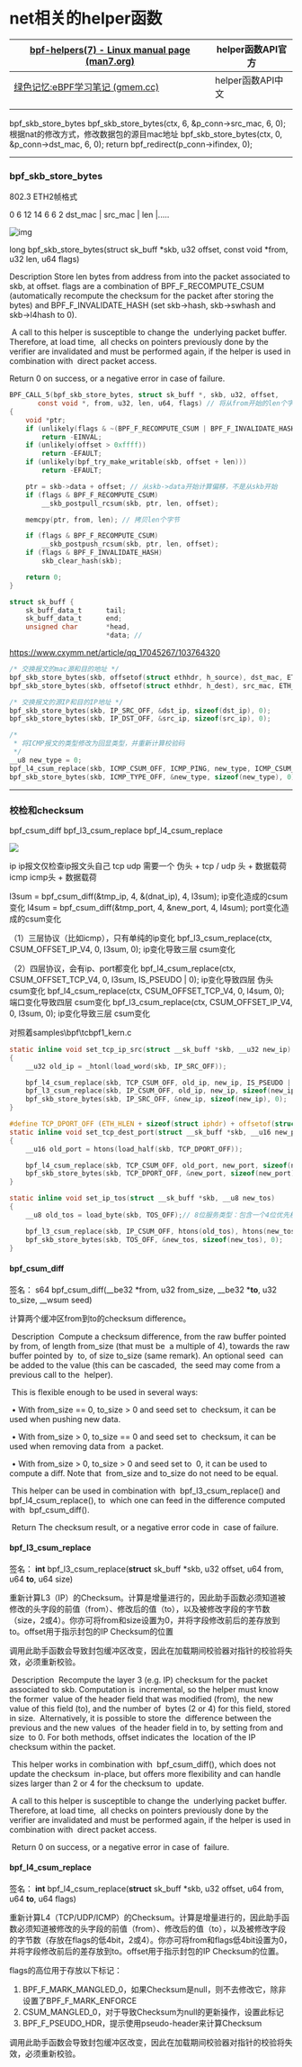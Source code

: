 # net相关的helper函数



| [bpf-helpers(7) - Linux manual page (man7.org)](https://man7.org/linux/man-pages/man7/bpf-helpers.7.html) | helper函数API官方 |
| ------------------------------------------------------------ | ----------------- |
| [绿色记忆:eBPF学习笔记 (gmem.cc)](https://blog.gmem.cc/ebpf) | helper函数API中文 |
|                                                              |                   |
|                                                              |                   |

bpf_skb_store_bytes
    bpf_skb_store_bytes(ctx, 6, &p_conn->src_mac, 6, 0);  根据nat的修改方式，修改数据包的源目mac地址
    bpf_skb_store_bytes(ctx, 0, &p_conn->dst_mac, 6, 0);
    return bpf_redirect(p_conn->ifindex, 0);

---------------------------------------------------------------------------
### bpf_skb_store_bytes

802.3 ETH2帧格式

0        6         12    14
   6         6       2
dst_mac | src_mac | len |.....


![img](mac协议头.png)


long bpf_skb_store_bytes(struct sk_buff *skb, u32 offset, const
void *from, u32 len, u64 flags)

  Description
         Store len bytes from address from into the packet
         associated to skb, at offset. flags are a
         combination of BPF_F_RECOMPUTE_CSUM (automatically
         recompute the checksum for the packet after storing
         the bytes) and BPF_F_INVALIDATE_HASH (set
         skb->hash, skb->swhash and skb->l4hash to 0).

​         A call to this helper is susceptible to change the
​         underlying packet buffer. Therefore, at load time,
​         all checks on pointers previously done by the
​         verifier are invalidated and must be performed
​         again, if the helper is used in combination with
​         direct packet access.

  Return 0 on success, or a negative error in case of
         failure.

```c
BPF_CALL_5(bpf_skb_store_bytes, struct sk_buff *, skb, u32, offset,
	   const void *, from, u32, len, u64, flags) // 将从from开始的len个字节，拷贝到 skb->data + offset 处
{
	void *ptr;
    if (unlikely(flags & ~(BPF_F_RECOMPUTE_CSUM | BPF_F_INVALIDATE_HASH)))
        return -EINVAL;
    if (unlikely(offset > 0xffff))
        return -EFAULT;
    if (unlikely(bpf_try_make_writable(skb, offset + len)))
        return -EFAULT;

    ptr = skb->data + offset; // 从skb->data开始计算偏移，不是从skb开始
    if (flags & BPF_F_RECOMPUTE_CSUM)
        __skb_postpull_rcsum(skb, ptr, len, offset);

    memcpy(ptr, from, len); // 拷贝len个字节

    if (flags & BPF_F_RECOMPUTE_CSUM)
        __skb_postpush_rcsum(skb, ptr, len, offset);
    if (flags & BPF_F_INVALIDATE_HASH)
        skb_clear_hash(skb);

    return 0;
}
```
```c
struct sk_buff {
	sk_buff_data_t		tail;
	sk_buff_data_t		end;
	unsigned char		*head,
				        *data; //
```




https://www.cxymm.net/article/qq_17045267/103764320  

```c
/* 交换报文的mac源和目的地址 */
bpf_skb_store_bytes(skb, offsetof(struct ethhdr, h_source), dst_mac, ETH_ALEN, 0);
bpf_skb_store_bytes(skb, offsetof(struct ethhdr, h_dest), src_mac, ETH_ALEN, 0);

/* 交换报文的源IP和目的IP地址 */
bpf_skb_store_bytes(skb, IP_SRC_OFF, &dst_ip, sizeof(dst_ip), 0);
bpf_skb_store_bytes(skb, IP_DST_OFF, &src_ip, sizeof(src_ip), 0);

/*
 * 将ICMP报文的类型修改为回显类型，并重新计算校验码
 */
__u8 new_type = 0;
bpf_l4_csum_replace(skb, ICMP_CSUM_OFF, ICMP_PING, new_type, ICMP_CSUM_SIZE);
bpf_skb_store_bytes(skb, ICMP_TYPE_OFF, &new_type, sizeof(new_type), 0);
```


------

### 校检和checksum

bpf_csum_diff
bpf_l3_csum_replace
bpf_l4_csum_replace

![](checksum.png)

ip ip报文仅检查ip报文头自己
tcp udp 需要一个 伪头 + tcp / udp 头 + 数据载荷
icmp icmp头 + 数据载荷

l3sum = bpf_csum_diff(&tmp_ip, 4, &(dnat_ip), 4, l3sum);  						 ip变化造成的csum变化
l4sum = bpf_csum_diff(&tmp_port, 4, &new_port, 4, l4sum);  					 port变化造成的csum变化

（1）三层协议（比如icmp），只有单纯的ip变化
bpf_l3_csum_replace(ctx, CSUM_OFFSET_IP_V4, 0, l3sum, 0);                  ip变化导致三层 csum变化

（2）四层协议，会有ip、port都变化
bpf_l4_csum_replace(ctx, CSUM_OFFSET_TCP_V4, 0, l3sum, IS_PSEUDO | 0);     ip变化导致四层 伪头 csum变化
bpf_l4_csum_replace(ctx, CSUM_OFFSET_TCP_V4, 0, l4sum, 0);                 端口变化导致四层 csum变化
bpf_l3_csum_replace(ctx, CSUM_OFFSET_IP_V4, 0, l3sum, 0);                  ip变化导致三层 csum变化

对照着samples\bpf\tcbpf1_kern.c

```c
static inline void set_tcp_ip_src(struct __sk_buff *skb, __u32 new_ip)
{
	__u32 old_ip = _htonl(load_word(skb, IP_SRC_OFF));

	bpf_l4_csum_replace(skb, TCP_CSUM_OFF, old_ip, new_ip, IS_PSEUDO | sizeof(new_ip)); //  ip变化导致四层 伪头 csum变化
	bpf_l3_csum_replace(skb, IP_CSUM_OFF, old_ip, new_ip, sizeof(new_ip)); // ip变化导致三层 csum变化
	bpf_skb_store_bytes(skb, IP_SRC_OFF, &new_ip, sizeof(new_ip), 0);
}

#define TCP_DPORT_OFF (ETH_HLEN + sizeof(struct iphdr) + offsetof(struct tcphdr, dest))
static inline void set_tcp_dest_port(struct __sk_buff *skb, __u16 new_port)
{
	__u16 old_port = htons(load_half(skb, TCP_DPORT_OFF));

	bpf_l4_csum_replace(skb, TCP_CSUM_OFF, old_port, new_port, sizeof(new_port)); //  端口变化导致四层 csum变化
	bpf_skb_store_bytes(skb, TCP_DPORT_OFF, &new_port, sizeof(new_port), 0);
}

static inline void set_ip_tos(struct __sk_buff *skb, __u8 new_tos)
{
	__u8 old_tos = load_byte(skb, TOS_OFF);// 8位服务类型：包含一个4位优先权字段：最小延时，最大吞吐量，最高可靠性和最小费用。

	bpf_l3_csum_replace(skb, IP_CSUM_OFF, htons(old_tos), htons(new_tos), 2);
	bpf_skb_store_bytes(skb, TOS_OFF, &new_tos, sizeof(new_tos), 0);
}
```


#### bpf_csum_diff

签名： s64 bpf_csum_diff(__be32 *from, u32 from_size, __be32 ***to**, u32 to_size, __wsum seed)

计算两个缓冲区from到to的checksum difference。

​              Description
​                     Compute a checksum difference, from the raw buffer
​                     pointed by from, of length from_size (that must be
​                     a multiple of 4), towards the raw buffer pointed by
​                     to, of size to_size (same remark). An optional seed
​                     can be added to the value (this can be cascaded,
​                     the seed may come from a previous call to the
​                     helper).

​                     This is flexible enough to be used in several ways:

​                     • With from_size == 0, to_size > 0 and seed set to
​                       checksum, it can be used when pushing new data.

​                     • With from_size > 0, to_size == 0 and seed set to
​                       checksum, it can be used when removing data from
​                       a packet.

​                     • With from_size > 0, to_size > 0 and seed set to
​                       0, it can be used to compute a diff. Note that
​                       from_size and to_size do not need to be equal.

​                     This helper can be used in combination with
​                     bpf_l3_csum_replace() and bpf_l4_csum_replace(), to
​                     which one can feed in the difference computed with
​                     bpf_csum_diff().

​              Return The checksum result, or a negative error code in
​                     case of failure.

#### bpf_l3_csum_replace

签名： **int** bpf_l3_csum_replace(**struct** sk_buff *skb, u32 offset, u64 from, u64 **to**, u64 size)

重新计算L3（IP）的Checksum。计算是增量进行的，因此助手函数必须知道被修改的头字段的前值（from）、修改后的值（to），以及被修改字段的字节数（size，2或4）。你亦可将from和size设置为0，并将字段修改前后的差存放到to。offset用于指示封包的IP Checksum的位置

调用此助手函数会导致封包缓冲区改变，因此在加载期间校验器对指针的校验将失效，必须重新校验。

​              Description
​                     Recompute the layer 3 (e.g. IP) checksum for the
​                     packet associated to skb. Computation is
​                     incremental, so the helper must know the former
​                     value of the header field that was modified (from),
​                     the new value of this field (to), and the number of
​                     bytes (2 or 4) for this field, stored in size.
​                     Alternatively, it is possible to store the
​                     difference between the previous and the new values
​                     of the header field in to, by setting from and size
​                     to 0. For both methods, offset indicates the
​                     location of the IP checksum within the packet.

​                     This helper works in combination with
​                     bpf_csum_diff(), which does not update the checksum
​                     in-place, but offers more flexibility and can
​                     handle sizes larger than 2 or 4 for the checksum to
​                     update.

​                     A call to this helper is susceptible to change the
​                     underlying packet buffer. Therefore, at load time,
​                     all checks on pointers previously done by the
​                     verifier are invalidated and must be performed
​                     again, if the helper is used in combination with
​                     direct packet access.

​              Return 0 on success, or a negative error in case of
​                     failure.

#### bpf_l4_csum_replace

签名： **int** bpf_l4_csum_replace(**struct** sk_buff *skb, u32 offset, u64 from, u64 **to**, u64 flags)

重新计算L4（TCP/UDP/ICMP）的Checksum。计算是增量进行的，因此助手函数必须知道被修改的头字段的前值（from）、修改后的值（to），以及被修改字段的字节数（存放在flags的低4bit，2或4）。你亦可将from和flags低4bit设置为0，并将字段修改前后的差存放到to。offset用于指示封包的IP Checksum的位置。

flags的高位用于存放以下标记：

1. BPF_F_MARK_MANGLED_0，如果Checksum是null，则不去修改它，除非设置了BPF_F_MARK_ENFORCE
2. CSUM_MANGLED_0，对于导致Checksum为null的更新操作，设置此标记
3. BPF_F_PSEUDO_HDR，提示使用pseudo-header来计算Checksum

调用此助手函数会导致封包缓冲区改变，因此在加载期间校验器对指针的校验将失效，必须重新校验。

